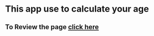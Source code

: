 # This app use to calculate your age
## To Review the page [click here](https://abdallahawad3.github.io/Age-Calculator-App/)
